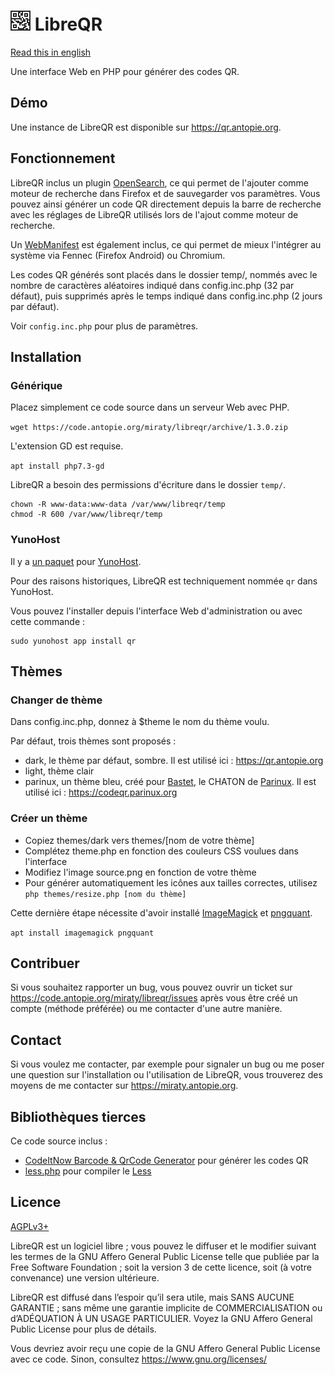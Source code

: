 # ![](themes/dark/icons/32.png) LibreQR

[Read this in english](README.md)

Une interface Web en PHP pour générer des codes QR.

## Démo

Une instance de LibreQR est disponible sur <https://qr.antopie.org>.

## Fonctionnement

LibreQR inclus un plugin [OpenSearch](https://developer.mozilla.org/docs/Web/OpenSearch), ce qui permet de l'ajouter comme moteur de recherche dans Firefox et de sauvegarder vos paramètres.
Vous pouvez ainsi générer un code QR directement depuis la barre de recherche avec les réglages de LibreQR utilisés lors de l'ajout comme moteur de recherche.

Un [WebManifest](https://developer.mozilla.org/docs/Web/Manifest) est également inclus, ce qui permet de mieux l'intégrer au système via Fennec (Firefox Android) ou Chromium.

Les codes QR générés sont placés dans le dossier temp/, nommés avec le nombre de caractères aléatoires indiqué dans config.inc.php (32 par défaut), puis supprimés après le temps indiqué dans config.inc.php (2 jours par défaut).

Voir `config.inc.php` pour plus de paramètres.

## Installation

### Générique

Placez simplement ce code source dans un serveur Web avec PHP.

`wget https://code.antopie.org/miraty/libreqr/archive/1.3.0.zip`

L'extension GD est requise.

`apt install php7.3-gd`

LibreQR a besoin des permissions d'écriture dans le dossier `temp/`.

```
chown -R www-data:www-data /var/www/libreqr/temp
chmod -R 600 /var/www/libreqr/temp
```

### YunoHost

Il y a [un paquet](https://code.antopie.org/miraty/qr_ynh/) pour [YunoHost](https://yunohost.org/).

Pour des raisons historiques, LibreQR est techniquement nommée `qr` dans YunoHost.

Vous pouvez l'installer depuis l'interface Web d'administration ou avec cette commande :

```
sudo yunohost app install qr
```

## Thèmes

### Changer de thème

Dans config.inc.php, donnez à $theme le nom du thème voulu.

Par défaut, trois thèmes sont proposés :

* dark, le thème par défaut, sombre. Il est utilisé ici : <https://qr.antopie.org>
* light, thème clair
* parinux, un thème bleu, créé pour [Bastet](https://bastet.parinux.org), le CHATON de [Parinux](https://parinux.org). Il est utilisé ici : <https://codeqr.parinux.org>

### Créer un thème

* Copiez themes/dark vers themes/[nom de votre thème]
* Complétez theme.php en fonction des couleurs CSS voulues dans l'interface
* Modifiez l'image source.png en fonction de votre thème
* Pour générer automatiquement les icônes aux tailles correctes, utilisez `php themes/resize.php [nom du thème]`

Cette dernière étape nécessite d'avoir installé [ImageMagick](https://imagemagick.org) et [pngquant](https://pngquant.org).

```apt install imagemagick pngquant```

## Contribuer

Si vous souhaitez rapporter un bug, vous pouvez ouvrir un ticket sur <https://code.antopie.org/miraty/libreqr/issues> après vous être créé un compte (méthode préférée) ou me contacter d'une autre manière.

## Contact

Si vous voulez me contacter, par exemple pour signaler un bug ou me poser une question sur l'installation ou l'utilisation de LibreQR, vous trouverez des moyens de me contacter sur <https://miraty.antopie.org>.

## Bibliothèques tierces

Ce code source inclus :

* [CodeItNow Barcode & QrCode Generator](https://github.com/codeitnowin/barcode-generator) pour générer les codes QR
* [less.php](https://github.com/wikimedia/less.php) pour compiler le [Less](http://lesscss.org)

## Licence

[AGPLv3+](https://code.antopie.org/miraty/libreqr/src/branch/main/LICENSE)

LibreQR est un logiciel libre ; vous pouvez le diffuser et le modifier suivant les termes de la GNU Affero General Public License telle que publiée par la Free Software Foundation ; soit la version 3 de cette licence, soit (à votre convenance) une version ultérieure.

LibreQR est diffusé dans l’espoir qu’il sera utile, mais SANS AUCUNE GARANTIE ; sans même une garantie implicite de COMMERCIALISATION ou d’ADÉQUATION À UN USAGE PARTICULIER. Voyez la GNU Affero General Public License pour plus de détails.

Vous devriez avoir reçu une copie de la GNU Affero General Public License avec ce code. Sinon, consultez <https://www.gnu.org/licenses/>

